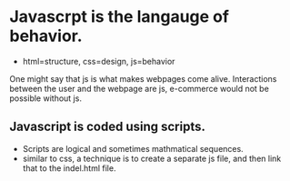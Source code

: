 # Javascrpt is the langauge of behavior. 
* html=structure, css=design, js=behavior

One might say that js is what makes webpages come alive. 
Interactions between the user and the webpage are js, e-commerce would not be possible without js.
 ## Javascript is coded using scripts.
 * Scripts are logical and sometimes mathmatical sequences.
 * similar to css, a technique is to create a separate js file, and then link that to the indel.html file.
 